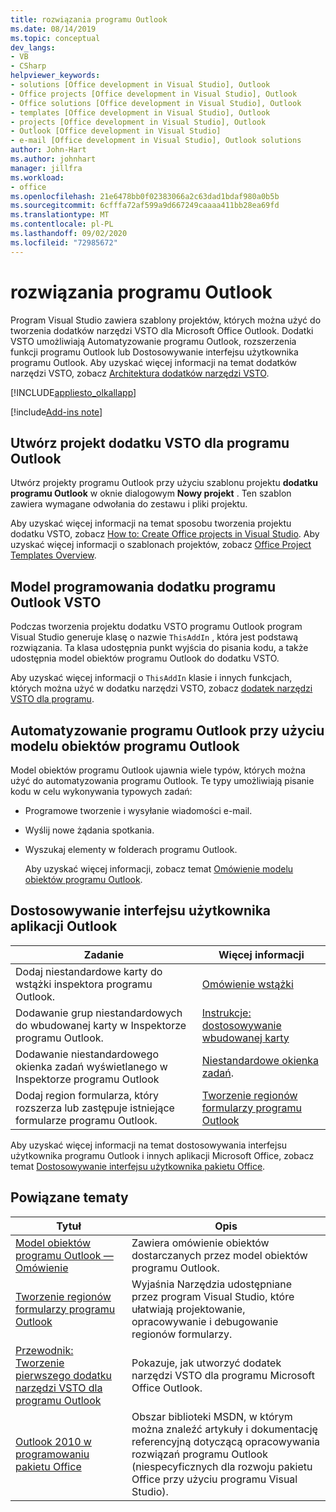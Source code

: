 ```yaml
---
title: rozwiązania programu Outlook
ms.date: 08/14/2019
ms.topic: conceptual
dev_langs:
- VB
- CSharp
helpviewer_keywords:
- solutions [Office development in Visual Studio], Outlook
- Office projects [Office development in Visual Studio], Outlook
- Office solutions [Office development in Visual Studio], Outlook
- templates [Office development in Visual Studio], Outlook
- projects [Office development in Visual Studio], Outlook
- Outlook [Office development in Visual Studio]
- e-mail [Office development in Visual Studio], Outlook solutions
author: John-Hart
ms.author: johnhart
manager: jillfra
ms.workload:
- office
ms.openlocfilehash: 21e6478bb0f02383066a2c63dad1bdaf980a0b5b
ms.sourcegitcommit: 6cfffa72af599a9d667249caaaa411bb28ea69fd
ms.translationtype: MT
ms.contentlocale: pl-PL
ms.lasthandoff: 09/02/2020
ms.locfileid: "72985672"
---
```

# <a name="outlook-solutions"></a>rozwiązania programu Outlook
  Program Visual Studio zawiera szablony projektów, których można użyć do tworzenia dodatków narzędzi VSTO dla Microsoft Office Outlook. Dodatki VSTO umożliwiają Automatyzowanie programu Outlook, rozszerzenia funkcji programu Outlook lub Dostosowywanie interfejsu użytkownika programu Outlook. Aby uzyskać więcej informacji na temat dodatków narzędzi VSTO, zobacz [Architektura dodatków narzędzi VSTO](../vsto/architecture-of-vsto-add-ins.md).

 [!INCLUDE[appliesto_olkallapp](../vsto/includes/appliesto-olkallapp-md.md)]

[!include[Add-ins note](includes/addinsnote.md)]

## <a name="create-an-outlook-vsto-add-in-project"></a>Utwórz projekt dodatku VSTO dla programu Outlook
 Utwórz projekty programu Outlook przy użyciu szablonu projektu **dodatku programu Outlook** w oknie dialogowym **Nowy projekt** . Ten szablon zawiera wymagane odwołania do zestawu i pliki projektu.

 Aby uzyskać więcej informacji na temat sposobu tworzenia projektu dodatku VSTO, zobacz [How to: Create Office projects in Visual Studio](../vsto/how-to-create-office-projects-in-visual-studio.md). Aby uzyskać więcej informacji o szablonach projektów, zobacz [Office Project Templates Overview](../vsto/office-project-templates-overview.md).

## <a name="outlook-vsto-add-in-programming-model"></a>Model programowania dodatku programu Outlook VSTO
 Podczas tworzenia projektu dodatku VSTO programu Outlook program Visual Studio generuje klasę o nazwie `ThisAddIn` , która jest podstawą rozwiązania. Ta klasa udostępnia punkt wyjścia do pisania kodu, a także udostępnia model obiektów programu Outlook do dodatku VSTO.

 Aby uzyskać więcej informacji o `ThisAddIn` klasie i innych funkcjach, których można użyć w dodatku narzędzi VSTO, zobacz [dodatek narzędzi VSTO dla programu](../vsto/programming-vsto-add-ins.md).

## <a name="automate-outlook-by-using-the-outlook-object-model"></a>Automatyzowanie programu Outlook przy użyciu modelu obiektów programu Outlook
 Model obiektów programu Outlook ujawnia wiele typów, których można użyć do automatyzowania programu Outlook. Te typy umożliwiają pisanie kodu w celu wykonywania typowych zadań:

- Programowe tworzenie i wysyłanie wiadomości e-mail.

- Wyślij nowe żądania spotkania.

- Wyszukaj elementy w folderach programu Outlook.

  Aby uzyskać więcej informacji, zobacz temat [Omówienie modelu obiektów programu Outlook](../vsto/outlook-object-model-overview.md).

## <a name="customize-the-user-interface-of-an-outlook-application"></a>Dostosowywanie interfejsu użytkownika aplikacji Outlook

|Zadanie|Więcej informacji|
|----------|--------------------------|
|Dodaj niestandardowe karty do wstążki inspektora programu Outlook.|[Omówienie wstążki](../vsto/ribbon-overview.md)|
|Dodawanie grup niestandardowych do wbudowanej karty w Inspektorze programu Outlook.|[Instrukcje: dostosowywanie wbudowanej karty](../vsto/how-to-customize-a-built-in-tab.md)|
|Dodawanie niestandardowego okienka zadań wyświetlanego w Inspektorze programu Outlook|[Niestandardowe okienka zadań](../vsto/custom-task-panes.md).|
|Dodaj region formularza, który rozszerza lub zastępuje istniejące formularze programu Outlook.|[Tworzenie regionów formularzy programu Outlook](../vsto/creating-outlook-form-regions.md)|

 Aby uzyskać więcej informacji na temat dostosowywania interfejsu użytkownika programu Outlook i innych aplikacji Microsoft Office, zobacz temat [Dostosowywanie interfejsu użytkownika pakietu Office](../vsto/office-ui-customization.md).

## <a name="related-topics"></a>Powiązane tematy

|Tytuł|Opis|
|-----------|-----------------|
|[Model obiektów programu Outlook — Omówienie](../vsto/outlook-object-model-overview.md)|Zawiera omówienie obiektów dostarczanych przez model obiektów programu Outlook.|
|[Tworzenie regionów formularzy programu Outlook](../vsto/creating-outlook-form-regions.md)|Wyjaśnia Narzędzia udostępniane przez program Visual Studio, które ułatwiają projektowanie, opracowywanie i debugowanie regionów formularzy.|
|[Przewodnik: Tworzenie pierwszego dodatku narzędzi VSTO dla programu Outlook](../vsto/walkthrough-creating-your-first-vsto-add-in-for-outlook.md)|Pokazuje, jak utworzyć dodatek narzędzi VSTO dla programu Microsoft Office Outlook.|
|[Outlook 2010 w programowaniu pakietu Office](/previous-versions/office/developer/office-2010/ff458122(v=office.14))|Obszar biblioteki MSDN, w którym można znaleźć artykuły i dokumentację referencyjną dotyczącą opracowywania rozwiązań programu Outlook (niespecyficznych dla rozwoju pakietu Office przy użyciu programu Visual Studio).|
